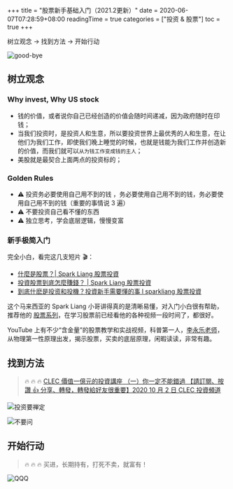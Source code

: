 +++
title = "股票新手基础入门（2021.2更新）"
date = 2020-06-07T07:28:59+08:00
readingTime = true
categories = ["投资 & 股票"]
toc = true
+++

树立观念 → 找到方法 → 开始行动

<!--more-->

![good-bye](/images/stock/good-bye.jpg#center)

## 树立观念

### Why invest, Why US stock

-   钱的价值，或者说你自己已经创造的价值会随时间递减，因为政府随时在印钱；
-   当我们投资时，是投资人和生意，所以要投资世界上最优秀的人和生意，在让他们为我们工作，即使我们晚上睡觉的时候，也就是钱能为我们工作并创造新的价值，而我们就可以`从为钱工作变成钱的主人`；
-   美股就是最契合上面两点的投资标的；

### Golden Rules

-   ⚠️ 投资务必要使用自己用不到的钱 ，务必要使用自己用不到的钱，务必要使用自己用不到的钱（重要的事情说 3 遍）
-   ⚠️ 不要投资自己看不懂的东西
-   ⚠️ 独立思考，学会底层逻辑，慢慢变富

### 新手极简入门

完全小白，看完这几支短片 🎬：

-   [什麼是股票？| Spark Liang 股票投資](https://www.youtube.com/watch?v=x6fnlyEo4pY)
-   [投資股票到底怎麼賺錢？ | Spark Liang 股票投資](https://www.youtube.com/watch?v=JTPpPksLiY4)
-   [到底什麽是投资和投機？投資新手需要懂的事 l sparkliang 股票投資](https://www.youtube.com/watch?v=0hCgBnBJvho)

这个马来西亚的 Spark Liang 小哥讲得真的是清晰易懂，对入门小白很有帮助，推荐他的 [股票系列](https://www.youtube.com/playlist?list=PLge7qz6fjCvc8tnhM0Z09C-24BI0DAN6H)，在学习股票前已经看他的各种视频一段时间了，都很好。

YouTube 上有不少“含金量”的股票教学和实战视频，科普第一人，[李永乐老师](https://www.youtube.com/playlist?list=PLOrDt87s8A3qVVaSmxpttNKzP80tSEH83)，从物理第一性原理出发，揭示股票，买卖的底层原理，闲暇读读，非常有趣。

## 找到方法

> 🔥 🔥 🔥 [CLEC 價值一億元的投資講座 （一）你一定不能錯過 【請訂閱、按讚 👍 分享、轉發，轉發給好友很重要】2020 10 月 2 日 CLEC 投資頻道](https://www.youtube.com/watch?v=UMoz6W23W2c)

![投资要禅定](/images/stock/投资要禅定.png)

![不要问](/images/stock/不要问.jpeg)

## 开始行动

> 🔥 🔥 🔥 买进，长期持有，打死不卖，就富有！

![QQQ](/images/stock/qqq.png)



